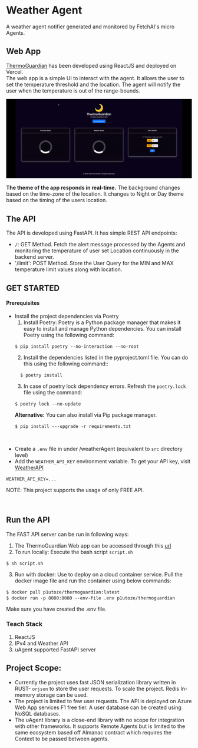 # Weather Agent
A weather agent notifier generated and monitored by FetchAI's micro Agents. 


## Web App
[ThermoGuardian](https://weather-agent-client.vercel.app/) has been developed using ReactJS and deployed on Vercel.  
The web app is a simple UI to interact with the agent. It allows the user to set the temperature threshold and the 
location. The agent will notify the user when the temperature is out of the range-bounds.

![demo](assets/demo.gif)

**The theme of the app responds in real-time.** The background changes based on the time-zone of the location. 
It changes to Night or Day theme based on the timing of the users location.

## The API
The API is developed using FastAPI. It has simple REST API endpoints:
* `/`: GET Method. Fetch the alert message processed by the Agents and monitoring the temperature of user set Location continuously in the backend server.
* '/limit': POST Method. Store the User Query for the MIN and MAX temperature limit values along with location.

## GET STARTED 
#### Prerequisites
* Install the project dependencies via Poetry
  1. Install Poetry: Poetry is a Python package manager that makes it easy to install and manage Python dependencies. You can install Poetry using the following command: 
    ```
    $ pip install poetry --no-interaction --no-root
    ```
  2. Install the dependencies listed in the pyproject.toml file. You can do this using the following command::  
  ```
    $ poetry install
  ```
  3. In case of poetry lock dependency errors. Refresh the `poetry.lock` file using the command:
  ```
  $ poetry lock --no-update
  ```
  **Alternative:** You can also install via Pip package manager.
  ```
  $ pip install ---upgrade -r requirements.txt
  ```
<br>

* Create a `.env` file in under /weatherAgent (equivalent to `src` directory level)
* Add the `WEATHER_API_KEY` environment variable. To get your API key, visit [WeatherAPI](https://www.weatherapi.com/) <br>
```
WEATHER_API_KEY=...
```
  NOTE: This project supports the usage of only FREE API.

<br>

## Run the API
The FAST API server can be run in following ways:
1. The ThermoGuardian Web app can be accessed through this [url](https://weather-agent-client.vercel.app/)
2. To run locally: Execute the bash script `script.sh`
```
$ sh script.sh
```

3. Run with docker: Use to deploy on a cloud container service. Pull the docker image file and run the container using below commands:
```
$ docker pull p1utoze/thermoguardian:latest
$ docker run -p 8080:8080 --env-file .env p1utoze/thermoguardian
```
Make sure you have created the .env file.
 

### Teach Stack
1. ReactJS
2. IPv4 and Weather API
3. uAgent supported FastAPI server


## Project Scope:
* Currently the project uses fast JSON serialization library written in RUST- `orjson` to store the user requests. To scale the project. Redis In-memory storage can be used.
* The project is limited to few user requests. The API is deployed on Azure Web App services F1 free tier. A user database can be created using NoSQL databases.
* The uAgent library is a close-end library with no scope for integration with other frameworks. It supports Remote Agents but is limited to the same ecosystem based off Almanac contract
  which requires the Context to be passed between agents.
  
